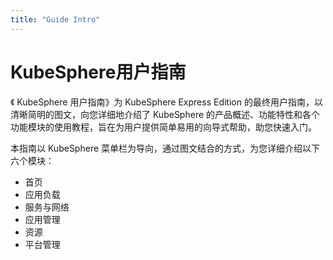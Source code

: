 ```yaml
---
title: "Guide Intro"
---
```



# KubeSphere用户指南

《 KubeSphere 用户指南》为 KubeSphere Express Edition 的最终用户指南，以清晰简明的图文，向您详细地介绍了 KubeSphere 的产品概述、功能特性和各个功能模块的使用教程，旨在为用户提供简单易用的向导式帮助，助您快速入门。


本指南以 KubeSphere 菜单栏为导向，通过图文结合的方式，为您详细介绍以下六个模块：

- 首页
- 应用负载 
- 服务与网络
- 应用管理
- 资源
- 平台管理
